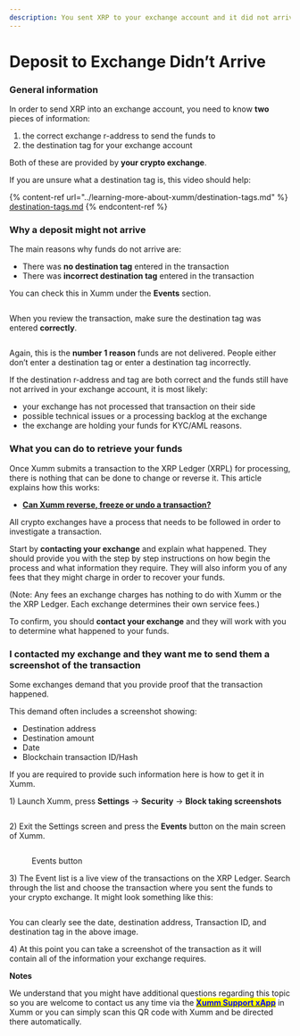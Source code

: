 ```yaml
---
description: You sent XRP to your exchange account and it did not arrive
---
```


# Deposit to Exchange Didn’t Arrive

### **General information**

In order to send XRP into an exchange account, you need to know **two** pieces of information:

1. the correct exchange r-address to send the funds to
2. the destination tag for your exchange account

Both of these are provided by **your crypto exchange**.

If you are unsure what a destination tag is, this video should help:

{% content-ref url="../learning-more-about-xumm/destination-tags.md" %}
[destination-tags.md](../learning-more-about-xumm/destination-tags.md)
{% endcontent-ref %}

### **Why a deposit might not arrive**

The main reasons why funds do not arrive are:

* There was **no destination tag** entered in the transaction
* There was **incorrect destination tag** entered in the transaction

You can check this in Xumm under the **Events** section.

<figure><img src="../.gitbook/assets/Events button -1.png" alt=""><figcaption></figcaption></figure>

When you review the transaction, make sure the destination tag was entered **correctly**.

<figure><img src="../.gitbook/assets/Transaction - 1.png" alt=""><figcaption></figcaption></figure>

Again, this is the **number 1 reason** funds are not delivered. People either don’t enter a destination tag or enter a destination tag incorrectly.

If the destination r-address and tag are both correct and the funds still have not arrived in your exchange account, it is most likely:

* your exchange has not processed that transaction on their side
* possible technical issues or a processing backlog at the exchange
* the exchange are holding your funds for KYC/AML reasons.

### **What you can do to retrieve your funds**

Once Xumm submits a transaction to the XRP Ledger (XRPL) for processing, there is nothing that can be done to change or reverse it. This article explains how this works:

* [**Can Xumm reverse, freeze or undo a transaction?**](can-xumm-reverse-freeze-or-undo-a-transaction.md)

All crypto exchanges have a process that needs to be followed in order to investigate a transaction.

Start by **contacting your exchange** and explain what happened. They should provide you with the step by step instructions on how begin the process and what information they require. They will also inform you of any fees that they might charge in order to recover your funds.

(Note: Any fees an exchange charges has nothing to do with Xumm or the the XRP Ledger. Each exchange determines their own service fees.)

To confirm, you should **contact your exchange** and they will work with you to determine what happened to your funds.

### I contacted my exchange and they want me to send them a screenshot of the transaction

Some exchanges demand that you provide proof that the transaction happened.

This demand often includes a screenshot showing:

* &#x20;Destination address
* &#x20;Destination amount
* &#x20;Date&#x20;
* Blockchain transaction ID/Hash

If you are required to provide such information here is how to get it in Xumm.

1\) Launch Xumm, press **Settings** -> **Security** -> **Block taking screenshots**

<figure><img src="../.gitbook/assets/Block taking screenshots.png" alt=""><figcaption></figcaption></figure>

2\) Exit the Settings screen and press the **Events** button on the main screen of Xumm.

<figure><img src="../.gitbook/assets/Events 2.png" alt=""><figcaption><p>Events button</p></figcaption></figure>

3\) The Event list is a live view of the transactions on the XRP Ledger. Search through the list and choose the transaction where you sent the funds to your crypto exchange. It might look something like this:

<figure><img src="../.gitbook/assets/Transaction - 2.png" alt=""><figcaption></figcaption></figure>

&#x20;You can clearly see the date, destination address, Transaction ID, and destination tag in the above image. &#x20;

4\) At this point you can take a screenshot of the transaction as it will contain all of the information your exchange requires.



**Notes**

We understand that you might have additional questions regarding this topic so you are welcome to contact us any time via the [<mark style="color:blue;">**Xumm Support xApp**</mark>](https://xumm.app/detect/xapp:xumm.support?ref=helpcenter) in Xumm or you can simply scan this QR code with Xumm and be directed there automatically.

<figure><img src="../.gitbook/assets/Support banner Xumm.png" alt=""><figcaption></figcaption></figure>
